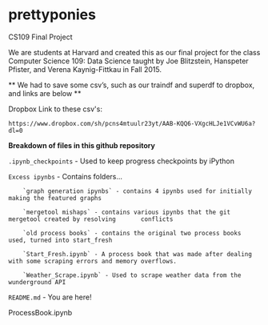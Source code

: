 # prettyponies

CS109 Final Project

We are students at Harvard and created this as our final project for the class Computer Science 109: Data Science taught by Joe Blitzstein, Hanspeter Pfister, and Verena Kaynig-Fittkau in Fall 2015.  



** We had to save some csv’s, such as our traindf and superdf to dropbox, and links are below ** 

Dropbox Link to these csv's:

	https://www.dropbox.com/sh/pcns4mtuulr23yt/AAB-KQQ6-VXgcHLJe1VCvWU6a?dl=0

<b>Breakdown of files in this github repository</b>

`.ipynb_checkpoints`  - Used to keep progress checkpoints by iPython

`Excess ipynbs` - Contains folders...

		`graph generation ipynbs` - contains 4 ipynbs used for initially making the featured graphs

		`mergetool mishaps` - contains various ipynbs that the git mergetool created by resolving 		conflicts

		`old process books` - contains the original two process books used, turned into start_fresh

		`Start_Fresh.ipynb` - A process book that was made after dealing with some scraping errors and memory overflows.

		`Weather_Scrape.ipynb` - Used to scrape weather data from the wunderground API

`README.md` - You are here!



ProcessBook.ipynb